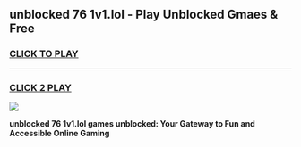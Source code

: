 
## unblocked 76 1v1.lol - Play Unblocked Gmaes & Free
<h3>
<a href="https://news.freeplayer.one?title=unblocked_76_1v1.lol&ref=16F">CLICK TO PLAY</a></h3>
<hr>

<h3>
<a href="https://news.freeplayer.one?title=unblocked_76_1v1.lol&ref=16F">CLICK 2 PLAY</a>
  
</h3>

<a href="https://news.freeplayer.one?title=unblocked_76_1v1.lol&ref=16F/"><img src="https://clearcache.store/games.png"></a>


**unblocked 76 1v1.lol games unblocked: Your Gateway to Fun and Accessible Online Gaming**
